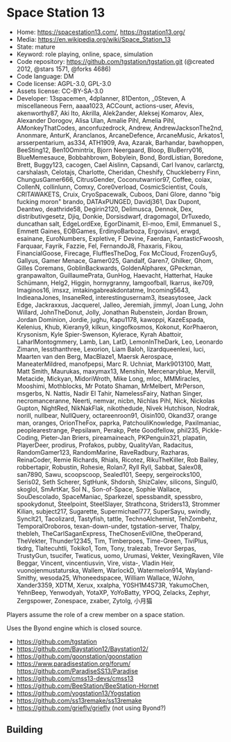 # Space Station 13

- Home: https://spacestation13.com/, https://tgstation13.org/
- Media: https://en.wikipedia.org/wiki/Space_Station_13
- State: mature
- Keyword: role playing, online, space, simulation
- Code repository: https://github.com/tgstation/tgstation.git (@created 2012, @stars 1571, @forks 4686)
- Code language: DM
- Code license: AGPL-3.0, GPL-3.0
- Assets license: CC-BY-SA-3.0
- Developer: 13spacemen, 4dplanner, 81Denton, _0Steven, A miscellaneous Fern, aaaa1023, ACCount, actions-user, Afevis, akenworthy87, Aki Ito, Akrilla, Alek2ander, Aleksej Komarov, Alex, Alexander Dorogov, Alisa Ulan, Amalie Pihl, Amelia Pihl, AMonkeyThatCodes, anconfuzedrock, Andrew, AndrewJacksonThe2nd, Anonmare, AnturK, Aranclanos, ArcaneDefence, ArcaneMusic, Arkatos1, arsserpentarium, as334, ATH1909, Ava, Azarak, Barhandar, bawhoppen, BeeSting12, Ben10Omintrix, Bjorn Neergaard, Bloop, BluBerry016, BlueMemesauce, Bobbahbrown, Bobylein, Bond, BordListian, Boredone, Brett, Buggy123, cacogen, Cael Aislinn, Capsandi, Carl Ivanov, carlarctg, carshalash, Celotajs, Charlotte, Cheridan, Cheshify, Chuckleberry Finn, ChungusGamer666, CitrusGender, Coconutwarrior97, Coffee, coiax, CollenN, collinlunn, Comxy, Core0verload, CosmicScientist, Couls, CRITAWAKETS, Cruix, CryoSpacewalk, Cuboos, Dani Glore, danno "big fucking moron" brando, DATAxPUNGED, Davidj361, Dax Dupont, Deantwo, deathride58, Degirin2120, Delimusca, Dennok, Dex, distributivgesetz, Djiq, Donkie, Dorsisdwarf, dragomagol, DrTuxedo, duncathan salt, EdgeLordExe, EgorDinamit, El-moo, Emil, Emmanuel S., Emmett Gaines, EOBGames, ErdinyoBarboza, Ergovisavi, erwgd, esainane, EuroNumbers, Expletive, F Devine, Faerdan, FantasticFwoosh, Farquaar, Fayrik, Fazzie, Fel, FernandoJ8, Fhaxaris, Fikou, FinancialGoose, Firecage, FlufflesTheDog, Fox McCloud, FrozenGuy5, Gallyus, Gamer Menace, Gamer025, Gandalf, Garen7, Ghilker, Ghom, Gilles Coremans, GoblinBackwards, GoldenAlpharex, GPeckman, granpawalton, GuillaumePrata, GunHog, Haevacht, Hatterhat, Hauke Schümann, Helg2, Higgin, hornygranny, Iamgoofball, Ikarrus, ike709, Imaginos16, imsxz, imtakingabreakdontatme, Incoming5643, IndieanaJones, InsaneRed, interestingusernam3, itseasytosee, Jack Edge, Jackraxxus, Jacquerel, Jalleo, Jeremiah, jimmyl, Joan Lung, John Willard, JohnTheDonut, Jolly, Jonathan Rubenstein, Jordan Brown, Jordan Dominion, Jordie, jughu, Kapu1178, kawoppi, KazeEspada, Kelenius, Khub, Kierany9, kilkun, kingofkosmos, Kokonut, KorPhaeron, Krysonism, Kyle Spier-Swenson, Kylerace, Kyrah Abattoir, LaharlMontogmmery, Lamb, Lan, LatD, LemonInTheDark, Leo, Leonardo Zimann, lessthanthree, Lexorion, Liam Baloh, lizardqueenlexi, luci, Maarten van den Berg, MacBlaze1, Maersk Aerospace, ManeaterMildred, manofpepsi, Marc R. Uchniat, Mark9013100, Matt, Matt Smith, Maurukas, maxymax13, Menshin, Mercenaryblue, Mervill, Metacide, Mickyan, MidoriWroth, Mike Long, mloc, MMMiracles, Mooshimi, Mothblocks, Mr Potato Shaman, MrMelbert, MrPerson, msgerbs, N. Nattis, Nadir El Tahir, NamelessFairy, Nathan Singer, necromanceranne, Neerti, nemvar, nicbn, Nichlas Pihl, Nick, Nickolas Gupton, NightRed, NikNakFlak, nikothedude, Nivek Hutchison, Nodrak, norill, nullbear, NullQuery, octareenroon91, Oisin100, Okand37, orange man, oranges, OrionTheFox, paprka, PatchouliKnowledge, Paxilmaniac, peoplearestrange, Pepsilawn, Perakp, Pete Goodfellow, phil235, Pickle-Coding, Pieter-Jan Briers, pireamaineach, PKPenguin321, plapatin, PlayerDeer, prodirus, Profakos, pubby, QualityVan, Radacitus, RandomGamer123, RandomMarine, RaveRadbury, Razharas, ReinaCoder, Remie Richards, Rhials, Ricotez, RikuTheKiller, Rob Bailey, robbertapir, Robustin, Rohesie, Rolan7, Ryll Ryll, Sabbat, Salex08, san7890, Sawu, scoopscoop, Sealed101, Seepy, sergeirocks100, Seris02, Seth Scherer, SgtHunk, Shdorsh, ShizCalev, silicons, Singul0, skoglol, SmArtKar, Sol N., Son-of-Space, Sophie Wallace, SouDescolado, SpaceManiac, Sparkezel, spessbandit, spessbro, spookydonut, Steelpoint, SteelSlayer, Strathcona, Striders13, Strommer Kilian, subject217, Sugarette, Supermichael777, SuperSayu, swindly, SyncIt21, Tacolizard, Tastyfish, tattle, TechnoAlchemist, TehZombehz, TemporalOroboros, texan-down-under, tgstation-server, Thalpy, thebleh, TheCarlSaganExpress, TheChosenEvilOne, theOperand, TheVekter, Thunder12345, Tim, Timberpoes, Time-Green, TiviPlus, tkdrg, Tlaltecuhtli, Tokiko1, Tom, Tony, tralezab, Trevor Serpas, TrustyGun, tsucifer, Twaticus, uomo, Urumasi, Vekter, VexingRaven, Vile Beggar, Vincent, vincentiusvin, Vire, vista-, Vladin Heir, vuonojenmustaturska, Wallem, WarlockD, Watermelon914, Wayland-Smithy, wesoda25, Whoneedspacee, William Wallace, WJohn, Xander3359, XDTM, Xerux, xxalpha, Y0SH1M4S73R, YakumoChen, YehnBeep, Yenwodyah, YotaXP, YoYoBatty, YPOQ, Zelacks, Zephyr, Zergspower, Zonespace, zxaber, Zytolg, 小月猫

Players assume the role of a crew member on a space station.

Uses the Byond engine which is closed source.
+ https://github.com/tgstation
+ https://github.com/Baystation12/Baystation12/
+ https://github.com/goonstation/goonstation
+ https://www.paradisestation.org/forum/ https://github.com/ParadiseSS13/Paradise
+ https://github.com/cmss13-devs/cmss13
+ https://github.com/BeeStation/BeeStation-Hornet
+ https://github.com/yogstation13/Yogstation
+ https://github.com/ss13remake/ss13remake
+ https://github.com/griefly/griefly (not using Byond?)

## Building
